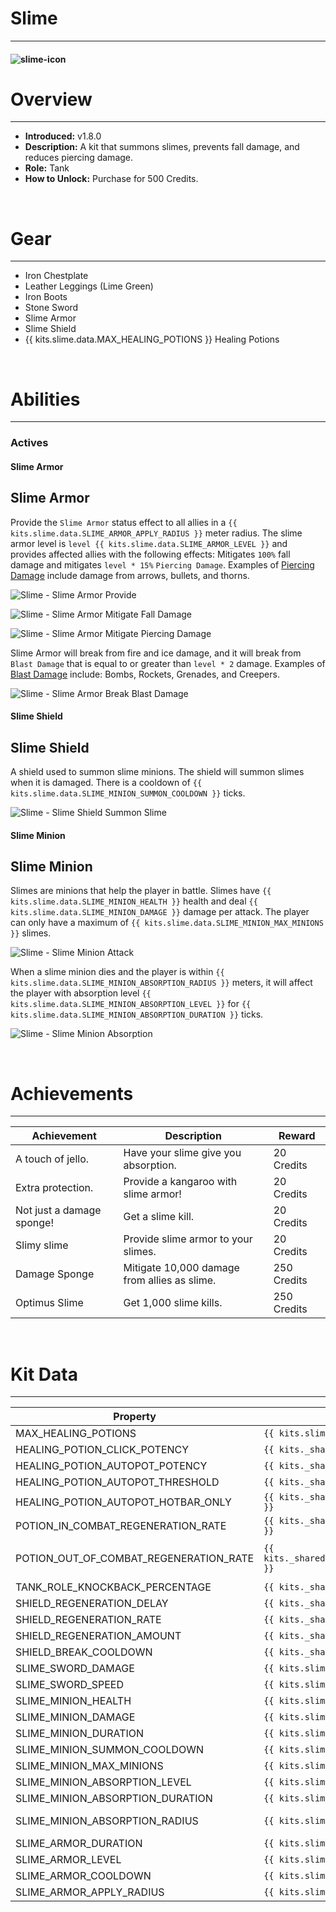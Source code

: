 # Slime

---

#### ![slime-icon](../assets/icons/slime-icon.jpg)

# Overview

---

- **Introduced:** v1.8.0
- **Description:** A kit that summons slimes, prevents fall damage, and reduces piercing damage.
- **Role:** Tank
- **How to Unlock:** Purchase for 500 Credits.

<br />

# Gear

---

- Iron Chestplate
- Leather Leggings (Lime Green)
- Iron Boots
- Stone Sword
- Slime Armor
- Slime Shield
- {{ kits.slime.data.MAX_HEALING_POTIONS }} Healing Potions

<br />

# Abilities

---

### Actives

<!-- tabs:start -->

#### **Slime Armor**

## Slime Armor

Provide the `Slime Armor` status effect to all allies in a `{{ kits.slime.data.SLIME_ARMOR_APPLY_RADIUS }}` meter radius. The slime armor level is `level {{ kits.slime.data.SLIME_ARMOR_LEVEL }}` and provides affected allies with the following effects: Mitigates `100%` fall damage and mitigates `level * 15%` `Piercing Damage`. Examples of [Piercing Damage](/systems/Damage#damage-types) include damage from arrows, bullets, and thorns.

![Slime - Slime Armor Provide](../assets/kits/slime/Slime%20-%20Slime%20Armor%20Provide.gif)

![Slime - Slime Armor Mitigate Fall Damage](../assets/kits/slime/Slime%20-%20Slime%20Armor%20Mitigate%20Fall%20Damage.gif)

![Slime - Slime Armor Mitigate Piercing Damage](../assets/kits/slime/Slime%20-%20Slime%20Armor%20Mitigate%20Piercing%20Damage.gif)

Slime Armor will break from fire and ice damage, and it will break from `Blast Damage` that is equal to or greater than `level * 2` damage. Examples of [Blast Damage](/systems/Damage#damage-types) include: Bombs, Rockets, Grenades, and Creepers.

![Slime - Slime Armor Break Blast Damage](../assets/kits/slime/Slime%20-%20Slime%20Armor%20Break%20Blast%20Damage.gif)

#### **Slime Shield**

## Slime Shield

A shield used to summon slime minions. The shield will summon slimes when it is damaged. There is a cooldown of `{{ kits.slime.data.SLIME_MINION_SUMMON_COOLDOWN }}` ticks.

![Slime - Slime Shield Summon Slime](../assets/kits/slime/Slime%20-%20Slime%20Shield%20Summon%20Slime.gif)

#### **Slime Minion**

## Slime Minion

Slimes are minions that help the player in battle. Slimes have `{{ kits.slime.data.SLIME_MINION_HEALTH }}` health and deal `{{ kits.slime.data.SLIME_MINION_DAMAGE }}` damage per attack. The player can only have a maximum of `{{ kits.slime.data.SLIME_MINION_MAX_MINIONS }}` slimes.

![Slime - Slime Minion Attack](../assets/kits/slime/Slime%20-%20Slime%20Minion%20Attack.gif)

When a slime minion dies and the player is within `{{ kits.slime.data.SLIME_MINION_ABSORPTION_RADIUS }}` meters, it will affect the player with absorption level `{{ kits.slime.data.SLIME_MINION_ABSORPTION_LEVEL }}` for `{{ kits.slime.data.SLIME_MINION_ABSORPTION_DURATION }}` ticks.

![Slime - Slime Minion Absorption](../assets/kits/slime/Slime%20-%20Slime%20Minion%20Absorption.gif)

<!-- tabs:end -->

<br />

# Achievements

---

<!-- prettier-ignore -->
| Achievement | Description | Reward |
| ----------- | ----------- | ------ |
| A touch of jello. | Have your slime give you absorption. | 20 Credits |
| Extra protection. | Provide a kangaroo with slime armor! | 20 Credits |
| Not just a damage sponge! | Get a slime kill. | 20 Credits |
| Slimy slime | Provide slime armor to your slimes. | 20 Credits |
| Damage Sponge | Mitigate 10,000 damage from allies as slime. | 250 Credits |
| Optimus Slime | Get 1,000 slime kills. | 250 Credits |

<br />

# Kit Data

---

<!-- prettier-ignore -->
| Property | Value | Description |
|----------|-------|-------------|
| MAX_HEALING_POTIONS | `{{ kits.slime.data.MAX_HEALING_POTIONS }}` | {{ kitDataSharedDescriptions.MAX_HEALING_POTIONS }} |
| HEALING_POTION_CLICK_POTENCY | `{{ kits._shared.data.HEALING_POTION_CLICK_POTENCY }}` | {{ kitDataSharedDescriptions.HEALING_POTION_CLICK_POTENCY }} |
| HEALING_POTION_AUTOPOT_POTENCY | `{{ kits._shared.data.HEALING_POTION_AUTOPOT_POTENCY }}` | {{ kitDataSharedDescriptions.HEALING_POTION_AUTOPOT_POTENCY }} |
| HEALING_POTION_AUTOPOT_THRESHOLD | `{{ kits._shared.data.HEALING_POTION_AUTOPOT_THRESHOLD }}` | {{ kitDataSharedDescriptions.HEALING_POTION_AUTOPOT_THRESHOLD }} |
| HEALING_POTION_AUTOPOT_HOTBAR_ONLY | `{{ kits._shared.data.HEALING_POTION_AUTOPOT_HOTBAR_ONLY }}` | {{ kitDataSharedDescriptions.HEALING_POTION_AUTOPOT_HOTBAR_ONLY }} |
| POTION_IN_COMBAT_REGENERATION_RATE | `{{ kits._shared.data.POTION_IN_COMBAT_REGENERATION_RATE }}` | {{ kitDataSharedDescriptions.POTION_IN_COMBAT_REGENERATION_RATE }} |
| POTION_OUT_OF_COMBAT_REGENERATION_RATE | `{{ kits._shared.data.POTION_OUT_OF_COMBAT_REGENERATION_RATE }}` | {{ kitDataSharedDescriptions.POTION_OUT_OF_COMBAT_REGENERATION_RATE }} |
| TANK_ROLE_KNOCKBACK_PERCENTAGE | `{{ kits._shared.data.TANK_ROLE_KNOCKBACK_PERCENTAGE }}` | {{ kitDataSharedDescriptions.TANK_ROLE_KNOCKBACK_PERCENTAGE }} |
| SHIELD_REGENERATION_DELAY | `{{ kits._shared.data.SHIELD_REGENERATION_DELAY }}` | {{ kitDataSharedDescriptions.SHIELD_REGENERATION_DELAY }} |
| SHIELD_REGENERATION_RATE | `{{ kits._shared.data.SHIELD_REGENERATION_RATE }}` | {{ kitDataSharedDescriptions.SHIELD_REGENERATION_RATE }} |
| SHIELD_REGENERATION_AMOUNT | `{{ kits._shared.data.SHIELD_REGENERATION_AMOUNT }}` | {{ kitDataSharedDescriptions.SHIELD_REGENERATION_AMOUNT }} |
| SHIELD_BREAK_COOLDOWN | `{{ kits._shared.data.SHIELD_BREAK_COOLDOWN }}` | {{ kitDataSharedDescriptions.SHIELD_BREAK_COOLDOWN }} |
| SLIME_SWORD_DAMAGE | `{{ kits.slime.data.SLIME_SWORD_DAMAGE }}` | The base damage of the sword. |
| SLIME_SWORD_SPEED | `{{ kits.slime.data.SLIME_SWORD_SPEED }}` | The base speed of the sword. |
| SLIME_MINION_HEALTH | `{{ kits.slime.data.SLIME_MINION_HEALTH }}` | The maximum health of slime minions. |
| SLIME_MINION_DAMAGE | `{{ kits.slime.data.SLIME_MINION_DAMAGE }}` | The damage dealt by slime minions. |
| SLIME_MINION_DURATION | `{{ kits.slime.data.SLIME_MINION_DURATION }}` | The life duration, in ticks, of slime minions. |
| SLIME_MINION_SUMMON_COOLDOWN | `{{ kits.slime.data.SLIME_MINION_SUMMON_COOLDOWN }}` | The cooldown, in ticks, to summon a slime minion from the slime shield. |
| SLIME_MINION_MAX_MINIONS | `{{ kits.slime.data.SLIME_MINION_MAX_MINIONS }}` | The maximum number of slime minions the player can have alive at once. |
| SLIME_MINION_ABSORPTION_LEVEL | `{{ kits.slime.data.SLIME_MINION_ABSORPTION_LEVEL }}` | The level of the slime minions' absorption effect. |
| SLIME_MINION_ABSORPTION_DURATION | `{{ kits.slime.data.SLIME_MINION_ABSORPTION_DURATION }}` | The duration, in ticks, of the slime minions' absorption effect. |
| SLIME_MINION_ABSORPTION_RADIUS | `{{ kits.slime.data.SLIME_MINION_ABSORPTION_RADIUS }}` | The radius, in meters, that the player must be in to receive the absorption effect from slime minions. |
| SLIME_ARMOR_DURATION | `{{ kits.slime.data.SLIME_ARMOR_DURATION }}` | The duration, in ticks, of the slime armor provided by the player. |
| SLIME_ARMOR_LEVEL | `{{ kits.slime.data.SLIME_ARMOR_LEVEL }}` | The level of the slime armor provided by the player. |
| SLIME_ARMOR_COOLDOWN | `{{ kits.slime.data.SLIME_ARMOR_COOLDOWN }}` | The cooldown, in ticks, of the slime armor ability. |
| SLIME_ARMOR_APPLY_RADIUS | `{{ kits.slime.data.SLIME_ARMOR_APPLY_RADIUS }}` | The radius, in meters, in which allies will receive slime armor from the player. |
